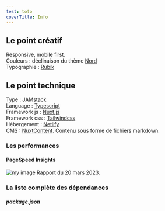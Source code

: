 ```yaml
---
test: toto
coverTitle: Info
---
```


## Le point créatif
Responsive, mobile first.  
Couleurs : déclinaison du thème [Nord](https://www.nordtheme.com/)  
Typographie : [Rubik](https://fonts.google.com/specimen/Rubik)

## Le point technique
Type : [JAMstack](https://jamstack.org/)  
Language : [Typescript](https://www.typescriptlang.org/)  
Framework js : [Nuxt.js](https://nuxtjs.org)  
Framework css : [Tailwindcss](https://tailwindcss.com/)  
Hébergement : [Netlify](https://www.netlify.com/)  
CMS : [NuxtContent](https://content.nuxtjs.org/). Contenu sous forme de fichiers markdown.

### Les performances
#### PageSpeed Insights
![my image](/img/lighthouse.png)
[Rapport](https://pagespeed.web.dev/analysis/https-pascal-achard-me/qkyedj3msk?form_factor=desktop)  du 20 mars 2023.

### La liste complète des dépendances
##### package.json
